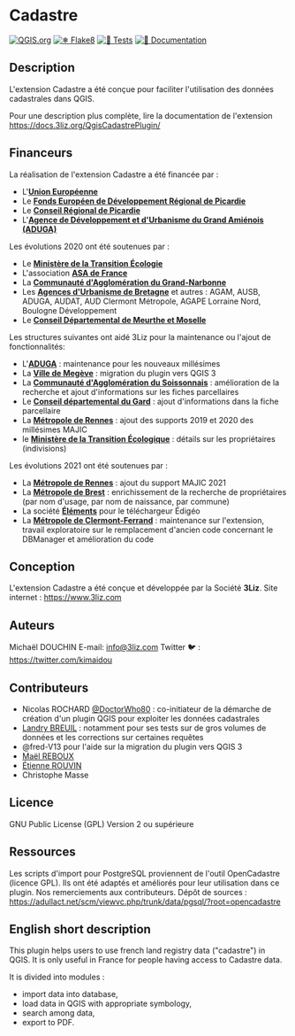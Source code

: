 # Cadastre

[![QGIS.org](https://img.shields.io/badge/QGIS.org-published-green)](https://plugins.qgis.org/plugins/cadastre/#plugin-versions)
[![❄ Flake8](https://github.com/3liz/QgisCadastrePlugin/actions/workflows/test-lint.yml/badge.svg)](https://github.com/3liz/QgisCadastrePlugin/actions/workflows/test-lint.yml)
[![🎳 Tests](https://github.com/3liz/QgisCadastrePlugin/actions/workflows/test-python.yml/badge.svg)](https://github.com/3liz/QgisCadastrePlugin/actions/workflows/test-python.yml)
[![📖 Documentation](https://github.com/3liz/QgisCadastrePlugin/actions/workflows/publish-doc.yml/badge.svg)](https://github.com/3liz/QgisCadastrePlugin/actions/workflows/publish-doc.yml)

## Description

L'extension Cadastre a été conçue pour faciliter l'utilisation des données cadastrales dans QGIS.

Pour une description plus complète, lire la documentation de l'extension https://docs.3liz.org/QgisCadastrePlugin/

## Financeurs

La réalisation de l'extension Cadastre a été financée par :

* L'**[Union Européenne](http://europa.eu/)**
* Le **[Fonds Européen de Développement Régional de Picardie](http://www.picardie-europe.eu)**
* Le **[Conseil Régional de Picardie](http://www.picardie.fr)**
* L'**[Agence de Développement et d'Urbanisme du Grand Amiénois (ADUGA)](http://www.aduga.org)**

Les évolutions 2020 ont été soutenues par :

* Le **[Ministère de la Transition Écologie](https://www.ecologie.gouv.fr/)**
* L'association **[ASA de France](http://asadefrance.fr/)**
* La **[Communauté d'Agglomération du Grand-Narbonne](https://www.legrandnarbonne.com/)**
* Les **[Agences d'Urbanisme de Bretagne](https://www.datagences-bretagne.bzh/)** et autres : AGAM, AUSB, ADUGA, AUDAT, AUD Clermont Métropole, AGAPE Lorraine Nord, Boulogne Développement
* Le **[Conseil Départemental de Meurthe et Moselle](http://www.meurthe-et-moselle.fr/)**

Les structures suivantes ont aidé 3Liz pour la maintenance ou l'ajout de fonctionnalités:

- L'**[ADUGA](https://www.aduga.org/)** : maintenance pour les nouveaux millésimes
- La **[Ville de Megève](https://mairie.megeve.fr/)** : migration du plugin vers QGIS 3
- La **[Communauté d'Agglomération du Soissonnais](http://agglo.grandsoissons.com/accueil-3.html)** : amélioration de la recherche et ajout d'informations sur les fiches parcellaires
- Le **[Conseil départemental du Gard](https://www.gard.fr/accueil.html)** : ajout d'informations dans la fiche parcellaire
- La **[Métropole de Rennes](https://metropole.rennes.fr/)** : ajout des supports 2019 et 2020 des millésimes MAJIC
- le **[Ministère de la Transition Écologique](https://www.ecologie.gouv.fr/)** : détails sur les propriétaires (indivisions)

Les évolutions 2021 ont été soutenues par :

- La **[Métropole de Rennes](https://metropole.rennes.fr/)** : ajout du support MAJIC 2021
- La **[Métropole de Brest](https://www.brest.fr/brestfr-accueil-1575.html)** : enrichissement de la recherche de propriétaires (par nom d'usage, par nom de naissance, par commune)
- La société **[Éléments](https://www.elements.green/)** pour le téléchargeur Édigéo
- La **[Métropole de Clermont-Ferrand](https://www.clermontmetropole.eu)** :
  maintenance sur l'extension, travail exploratoire sur le remplacement d'ancien code concernant le DBManager et amélioration du code

## Conception

L'extension Cadastre a été conçue et développée par la Société **3Liz**.
Site internet : https://www.3liz.com

## Auteurs

Michaël DOUCHIN
E-mail: info@3liz.com
Twitter 🐦 : https://twitter.com/kimaidou

## Contributeurs

* Nicolas ROCHARD [@DoctorWho80](https://twitter.com/DoctorWho80) : co-initiateur de la démarche de création d'un plugin QGIS pour exploiter les données cadastrales
* [Landry BREUIL](https://github.com/landryb) : notamment pour ses tests sur de gros volumes de données
  et les corrections sur certaines requêtes
* @fred-V13 pour l'aide sur la migration du plugin vers QGIS 3
* [Maël REBOUX](https://github.com/MaelREBOUX)
* [Étienne ROUVIN](https://github.com/EtienneRouvin)
* Christophe Masse

## Licence

GNU Public License (GPL) Version 2 ou supérieure

## Ressources

Les scripts d'import pour PostgreSQL proviennent de l'outil OpenCadastre (licence GPL). Ils ont été adaptés et améliorés pour leur utilisation dans ce plugin. Nos remerciements aux contributeurs.
Dépôt de sources : https://adullact.net/scm/viewvc.php/trunk/data/pgsql/?root=opencadastre

## English short description

This plugin helps users to use french land registry data ("cadastre") in QGIS. It is only useful in France for people having access to Cadastre data.

It is divided into modules :

* import data into database,
* load data in QGIS with appropriate symbology,
* search among data,
* export to PDF.
